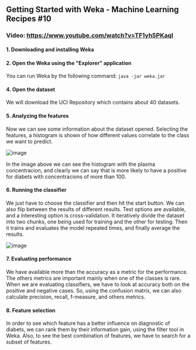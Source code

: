 ## Getting Started with Weka - Machine Learning Recipes #10

### **Video**: https://www.youtube.com/watch?v=TF1yh5PKaqI

#### 1. Downloading and installing Weka

#### 2. Open the Weka using the "Explorer" application
You can run Weka by the following command:
`java -jar weka.jar`

#### 4. Open the dataset
We will download the UCI Repository which contains about 40 datasets.

#### 5. Analyzing the features
Now we can see some information about the dataset opened. Selecting the features, a histogram is shown of how different values correlate to the class we want to predict.

![image](https://user-images.githubusercontent.com/31048109/59236395-52305800-8bcc-11e9-84e5-d867b74e3c73.png)

In the image above we can see the histogram with the plasma concentracion, and clearly we can say that is more likely to have a positive for diabets with concentracions of more than 100.

#### 6. Running the classifier
We just have to choose the classifier and then hit the start button. We can also flip between the results of different results. Test options are available, and a interesting option is cross-validation. It iteratively divide the dataset into two chunks, one being used for training and the other for testing. Then it trains and evaluates the model repeated times, and finally average the results.

![image](https://user-images.githubusercontent.com/31048109/59236687-b7387d80-8bcd-11e9-8508-df519b6f1fb1.png)

#### 7. Evaluating performance
We have available more than the accuracy as a metric for the performance. The others metrics are important mainly when one of the classes is rare. When we are evaluating classifiers, we have to look at accuracy both on the positive and negative cases. So, using the confusion matrix, we can also calculate precision, recall, f-measure, and others metrics.

#### 8. Feature selection
In order to see which feature has a better influence on diagnostic of diabets, we can rank them by their information gain, using the filter tool in Weka. Also, to see the best combination of features, we have to search for a subset of features.
